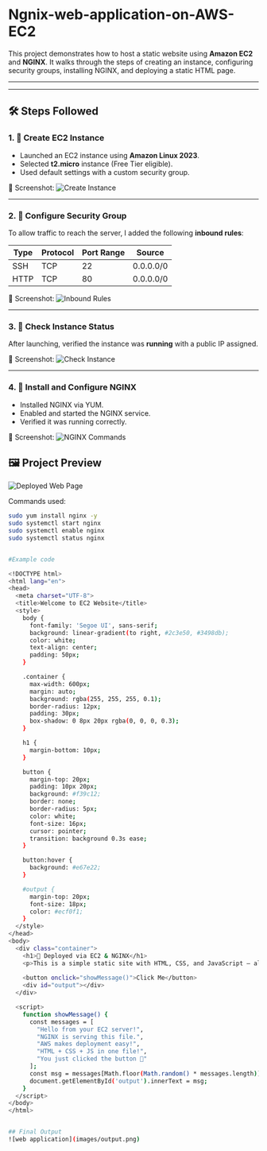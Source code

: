 # Ngnix-web-application-on-AWS-EC2



This project demonstrates how to host a static website using **Amazon EC2** and **NGINX**. It walks through the steps of creating an instance, configuring security groups, installing NGINX, and deploying a static HTML page.

---

---

## 🛠️ Steps Followed

### 1. 🔧 Create EC2 Instance

- Launched an EC2 instance using **Amazon Linux 2023**.
- Selected **t2.micro** instance (Free Tier eligible).
- Used default settings with a custom security group.

📸 Screenshot:
![Create Instance](./create%20instance.png)

---

### 2. 📡 Configure Security Group

To allow traffic to reach the server, I added the following **inbound rules**:

| Type | Protocol | Port Range | Source     |
|------|----------|------------|------------|
| SSH  | TCP      | 22         | 0.0.0.0/0  |
| HTTP | TCP      | 80         | 0.0.0.0/0  |

📸 Screenshot:
![Inbound Rules](./inbound.png)

---

### 3. 🔗 Check Instance Status

After launching, verified the instance was **running** with a public IP assigned.

📸 Screenshot:
![Check Instance](./check%20instance.png)

---

### 4. 🧰 Install and Configure NGINX

- Installed NGINX via YUM.
- Enabled and started the NGINX service.
- Verified it was running correctly.

📸 Screenshot:
![NGINX Commands](./nginx%20code.png)  

## 🖼️ Project Preview

![Deployed Web Page](./output.png)


Commands used:
```bash
sudo yum install nginx -y
sudo systemctl start nginx
sudo systemctl enable nginx
sudo systemctl status nginx


#Example code

<!DOCTYPE html>
<html lang="en">
<head>
  <meta charset="UTF-8">
  <title>Welcome to EC2 Website</title>
  <style>
    body {
      font-family: 'Segoe UI', sans-serif;
      background: linear-gradient(to right, #2c3e50, #3498db);
      color: white;
      text-align: center;
      padding: 50px;
    }

    .container {
      max-width: 600px;
      margin: auto;
      background: rgba(255, 255, 255, 0.1);
      border-radius: 12px;
      padding: 30px;
      box-shadow: 0 8px 20px rgba(0, 0, 0, 0.3);
    }

    h1 {
      margin-bottom: 10px;
    }

    button {
      margin-top: 20px;
      padding: 10px 20px;
      background: #f39c12;
      border: none;
      border-radius: 5px;
      color: white;
      font-size: 16px;
      cursor: pointer;
      transition: background 0.3s ease;
    }

    button:hover {
      background: #e67e22;
    }

    #output {
      margin-top: 20px;
      font-size: 18px;
      color: #ecf0f1;
    }
  </style>
</head>
<body>
  <div class="container">
    <h1>🚀 Deployed via EC2 & NGINX</h1>
    <p>This is a simple static site with HTML, CSS, and JavaScript — all in one file.</p>
    
    <button onclick="showMessage()">Click Me</button>
    <div id="output"></div>
  </div>

  <script>
    function showMessage() {
      const messages = [
        "Hello from your EC2 server!",
        "NGINX is serving this file.",
        "AWS makes deployment easy!",
        "HTML + CSS + JS in one file!",
        "You just clicked the button 🚀"
      ];
      const msg = messages[Math.floor(Math.random() * messages.length)];
      document.getElementById('output').innerText = msg;
    }
  </script>
</body>
</html>


## Final Output
![web application](images/output.png)
